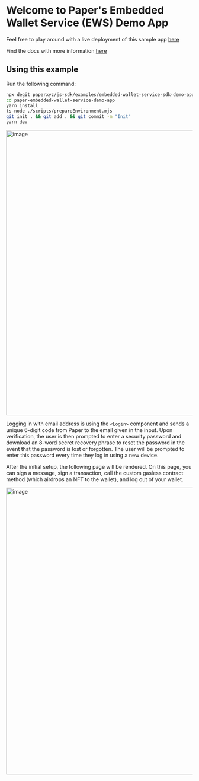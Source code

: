 # Welcome to Paper's Embedded Wallet Service (EWS) Demo App

Feel free to play around with a live deployment of this sample app [here](https://ews-demo.withpaper.com)

Find the docs with more information [here](https://ews.withpaper.com/docs)

## Using this example

Run the following command:

```bash
npx degit paperxyz/js-sdk/examples/embedded-wallet-service-sdk-demo-app paper-embedded-wallet-service-demo-app
cd paper-embedded-wallet-service-demo-app
yarn install
ts-node ./scripts/prepareEnvironment.mjs
git init . && git add . && git commit -m "Init"
yarn dev
```

<img width="770" alt="image" src="https://user-images.githubusercontent.com/44563205/213288511-8b325764-4f78-4cda-b40a-ddbf1395aeb3.png">

Logging in with email address is using the `<Login>` component and sends a unique 6-digit code from Paper to the email given in the input. Upon verification, the user is then prompted to enter a security password and download an 8-word secret recovery phrase to reset the password in the event that the password is lost or forgotten. The user will be prompted to enter this password every time they log in using a new device.

After the initial setup, the following page will be rendered. On this page, you can sign a message, sign a transaction, call the custom gasless contract method (which airdrops an NFT to the wallet), and log out of your wallet.

<img width="775" alt="image" src="https://user-images.githubusercontent.com/44563205/210889154-eeb4ce92-f20f-494f-a35f-f043388eb3ff.png">
